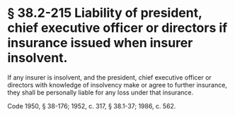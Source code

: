 # § 38.2-215 Liability of president, chief executive officer or directors if insurance issued when insurer insolvent.

<p>If any insurer is insolvent, and the president, chief executive officer or directors with knowledge of insolvency make or agree to further insurance, they shall be personally liable for any loss under that insurance.</p><p>Code 1950, § 38-176; 1952, c. 317, § 38.1-37; 1986, c. 562.</p>
